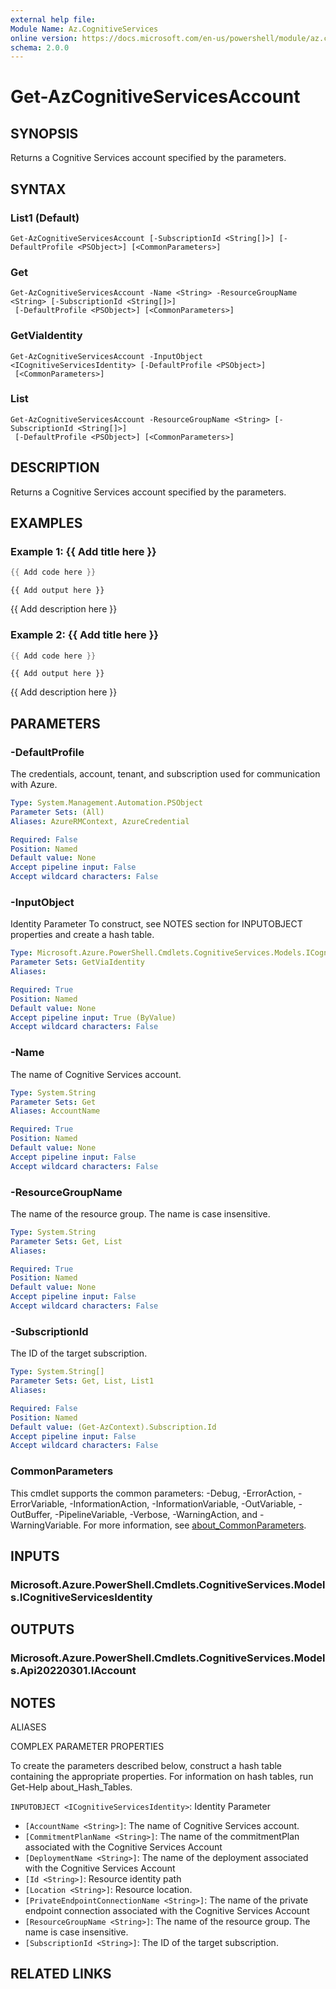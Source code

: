 ```yaml
---
external help file:
Module Name: Az.CognitiveServices
online version: https://docs.microsoft.com/en-us/powershell/module/az.cognitiveservices/get-azcognitiveservicesaccount
schema: 2.0.0
---
```


# Get-AzCognitiveServicesAccount

## SYNOPSIS
Returns a Cognitive Services account specified by the parameters.

## SYNTAX

### List1 (Default)
```
Get-AzCognitiveServicesAccount [-SubscriptionId <String[]>] [-DefaultProfile <PSObject>] [<CommonParameters>]
```

### Get
```
Get-AzCognitiveServicesAccount -Name <String> -ResourceGroupName <String> [-SubscriptionId <String[]>]
 [-DefaultProfile <PSObject>] [<CommonParameters>]
```

### GetViaIdentity
```
Get-AzCognitiveServicesAccount -InputObject <ICognitiveServicesIdentity> [-DefaultProfile <PSObject>]
 [<CommonParameters>]
```

### List
```
Get-AzCognitiveServicesAccount -ResourceGroupName <String> [-SubscriptionId <String[]>]
 [-DefaultProfile <PSObject>] [<CommonParameters>]
```

## DESCRIPTION
Returns a Cognitive Services account specified by the parameters.

## EXAMPLES

### Example 1: {{ Add title here }}
```powershell
{{ Add code here }}
```

```output
{{ Add output here }}
```

{{ Add description here }}

### Example 2: {{ Add title here }}
```powershell
{{ Add code here }}
```

```output
{{ Add output here }}
```

{{ Add description here }}

## PARAMETERS

### -DefaultProfile
The credentials, account, tenant, and subscription used for communication with Azure.

```yaml
Type: System.Management.Automation.PSObject
Parameter Sets: (All)
Aliases: AzureRMContext, AzureCredential

Required: False
Position: Named
Default value: None
Accept pipeline input: False
Accept wildcard characters: False
```

### -InputObject
Identity Parameter
To construct, see NOTES section for INPUTOBJECT properties and create a hash table.

```yaml
Type: Microsoft.Azure.PowerShell.Cmdlets.CognitiveServices.Models.ICognitiveServicesIdentity
Parameter Sets: GetViaIdentity
Aliases:

Required: True
Position: Named
Default value: None
Accept pipeline input: True (ByValue)
Accept wildcard characters: False
```

### -Name
The name of Cognitive Services account.

```yaml
Type: System.String
Parameter Sets: Get
Aliases: AccountName

Required: True
Position: Named
Default value: None
Accept pipeline input: False
Accept wildcard characters: False
```

### -ResourceGroupName
The name of the resource group.
The name is case insensitive.

```yaml
Type: System.String
Parameter Sets: Get, List
Aliases:

Required: True
Position: Named
Default value: None
Accept pipeline input: False
Accept wildcard characters: False
```

### -SubscriptionId
The ID of the target subscription.

```yaml
Type: System.String[]
Parameter Sets: Get, List, List1
Aliases:

Required: False
Position: Named
Default value: (Get-AzContext).Subscription.Id
Accept pipeline input: False
Accept wildcard characters: False
```

### CommonParameters
This cmdlet supports the common parameters: -Debug, -ErrorAction, -ErrorVariable, -InformationAction, -InformationVariable, -OutVariable, -OutBuffer, -PipelineVariable, -Verbose, -WarningAction, and -WarningVariable. For more information, see [about_CommonParameters](http://go.microsoft.com/fwlink/?LinkID=113216).

## INPUTS

### Microsoft.Azure.PowerShell.Cmdlets.CognitiveServices.Models.ICognitiveServicesIdentity

## OUTPUTS

### Microsoft.Azure.PowerShell.Cmdlets.CognitiveServices.Models.Api20220301.IAccount

## NOTES

ALIASES

COMPLEX PARAMETER PROPERTIES

To create the parameters described below, construct a hash table containing the appropriate properties. For information on hash tables, run Get-Help about_Hash_Tables.


`INPUTOBJECT <ICognitiveServicesIdentity>`: Identity Parameter
  - `[AccountName <String>]`: The name of Cognitive Services account.
  - `[CommitmentPlanName <String>]`: The name of the commitmentPlan associated with the Cognitive Services Account
  - `[DeploymentName <String>]`: The name of the deployment associated with the Cognitive Services Account
  - `[Id <String>]`: Resource identity path
  - `[Location <String>]`: Resource location.
  - `[PrivateEndpointConnectionName <String>]`: The name of the private endpoint connection associated with the Cognitive Services Account
  - `[ResourceGroupName <String>]`: The name of the resource group. The name is case insensitive.
  - `[SubscriptionId <String>]`: The ID of the target subscription.

## RELATED LINKS

